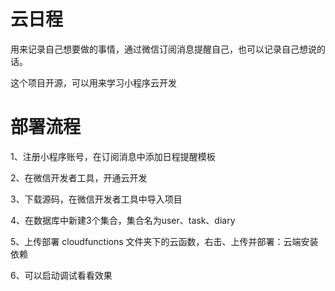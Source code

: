 # 云日程
用来记录自己想要做的事情，通过微信订阅消息提醒自己，也可以记录自己想说的话。

这个项目开源，可以用来学习小程序云开发



# 部署流程

1、注册小程序账号，在订阅消息中添加日程提醒模板

2、在微信开发者工具，开通云开发

3、下载源码，在微信开发者工具中导入项目

4、在数据库中新建3个集合，集合名为user、task、diary

5、上传部署 cloudfunctions 文件夹下的云函数，右击、上传并部署：云端安装依赖

6、可以启动调试看看效果